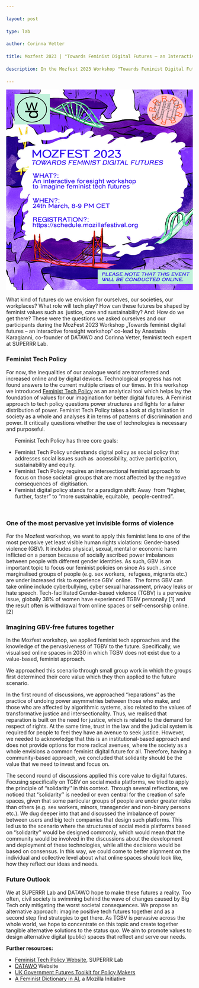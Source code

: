 ```yaml
---

layout: post

type: lab

author: Corinna Vetter

title: Mozfest 2023 | "Towards Feminist Digital Futures – an Interactive Foresight Workshop"

description: In the Mozfest 2023 Workshop "Towards Feminist Digital Futures," participants applied feminist tech approaches and the principles of solidarity to envision online spaces free from gender-based violence.

---
```

<img src="/assets/img/blog/Mozfest23 dw und superrr logo new.png" alt=" A variety of red and green bridges on a purple background." width="540" height="540">


<p>What kind of futures do we envision for ourselves, our societies, our workplaces? What role will tech play? How can these futures be shaped by feminist values such as  justice, care and sustainability? And: How do we get there? These were the questions we asked ourselves and our participants during the MozFest 2023 Workshop „Towards feminist digital futures – an interactive foresight workshop“ co-lead by Anastasia Karagianni, co-founder of DATAWO and Corinna Vetter, feminist tech expert at SUPERRR Lab.</p>

<h3>Feminist Tech Policy</h3>

<p>For now, the inequalities of our analogue world are transferred and increased online and by digital devices. Technological progress has not found answers to the current multiple crises of our times.
In this workshop we introduced <a href="https://feministtechpolicy.org"> Feminist Tech Policy</a> as an analytical tool which helps lay the foundation of values for our imagination for better digital futures. A Feminist approach to tech policy questions power structures and fights for a fairer distribution of power. Feminist Tech Policy takes a look at digitalisation in society as a whole and analyses it in terms of patterns of discrimination and power. It critically questions whether the use of technologies is necessary and purposeful.</p>

<ul>
  <p>Feminist Tech Policy has three core goals:</p>

<li> Feminist Tech Policy understands digital policy as social policy that addresses social issues such as  accessibility, active participation, sustainability and equity.</li>

<li> Feminist Tech Policy requires an intersectional feminist approach to focus on those societal  groups that are most affected by the negative consequences of  digitisation.</li>

<li> Feminist digital policy stands for a paradigm shift: Away  from “higher, further, faster” to “more sustainable, equitable,  people-centred”.</li>

 </ul>

<p><h3>One of the most pervasive yet invisible forms of violence</h3></p>

<p>For the Mozfest workshop, we want to apply this feminist lens to one of the most pervasive yet least visible human rights violations: Gender-based violence (GBV). It includes physical, sexual, mental or economic harm inflicted on a person because of socially ascribed power imbalances between people with different gender identities. As such, GBV is an important topic to focus our feminist policies on since As such...since marginalised groups of people (e.g. sex workers,  refugees, migrants etc.) are under increased risk to experience GBV  online.  The forms GBV can take online include cyberbullying, cyber sexual harassment, privacy leaks or hate speech. Tech-facilitated Gender-based violence (TGBV) is a pervasive issue, globally 38% of women have experienced TGBV personally [1] and the result often is withdrawal from online spaces or self-censorship online. [2]</p>

<p><h3>Imagining GBV-free futures together</h3></p>

<p>In the Mozfest workshop, we applied feminist tech approaches and the knowledge of the pervasiveness of TGBV to the future. Specifically, we visualised online spaces in 2030 in which TGBV does not exist due to a value-based, feminist approach.



<p>We approached this scenario through small group work in which the groups first determined their core value which they then applied to the future scenario. </p>

<p>In the first round of discussions, we approached ‘’reparations’’ as the practice of undoing power asymmetries between those who make, and those who are affected by algorithmic systems, also related to the values of transformative justice and intersectionality. Thus, we realised that reparation is built on the need for justice, which is related to the demand for respect of rights. At the same time, trust in the law and the judicial system is required for people to feel they have an avenue to seek justice.  However, we needed to acknowledge that this is an institutional-based approach and does not provide options for more radical avenues, where the society as a whole envisions a common feminist digital future for all. Therefore, having a community-based approach, we concluded that solidarity should be the value that we need to invest and focus on.</p>

<p>The second round of discussions applied this core value to digital futures. Focusing specifically on TGBV on social media platforms, we tried to apply the principle of ‘’solidarity’’ in this context. Through several reflections, we noticed that ‘’solidarity’’ is  needed or even central for the creation of safe spaces, given that some particular groups of people are under greater risks than others (e.g. sex workers, minors, transgender and non-binary persons etc.). We dug deeper into that and discussed the imbalance of power between users and big tech companies that design such platforms. This led us to the scenario where the structures of social media platforms based on ‘’solidarity’’ would be designed commonly, which would mean that the community would be involved in the discussions about the development and deployment of these technologies, while all the decisions would be based on consensus. In this way, we could come to better alignment on the individual and collective level about what online spaces should look like, how they reflect our ideas and needs. </p>

<p><h3>Future Outlook</h3></p>

<p>We at SUPERRR Lab and DATAWO hope to make these futures a reality. Too often, civil society is swimming behind the wave of changes caused by Big Tech only mitigating the worst societal consequences. We propose an alternative approach: imagine positive tech futures together and as a second step find strategies to get there. As TGBV is pervasive across the whole world, we hope to concentrate on this topic and create together tangible alternative solutions to the status quo. We aim to promote values to design alternative digital (public) spaces that reflect and serve our needs.</p>

<p><b>Further resources:</b></p>

<ul>

<li><a href="https://feministtechpolicy.org">Feminist Tech Policy Website</a>, SUPERRR Lab</li>

<li><a href="https://datawo.org">DATAWO</a> Website</li>

<li><a href="https://www.gov.uk/government/publications/futures-toolkit-for-policy-makers-and-analysts">UK Government Futures Toolkit for Policy Makers</a></li>

<li><a href="https://foundation.mozilla.org/en/blog/making-trustworthy-ai-real"> A Feminist Dictionary in AI</a>, a Mozilla Initiative</li>

</ul>
